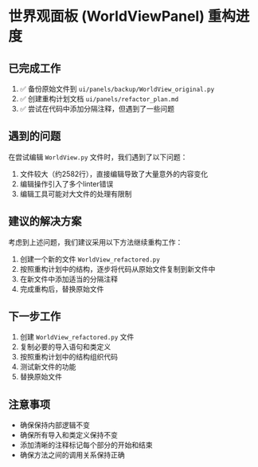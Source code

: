 # 世界观面板 (WorldViewPanel) 重构进度

## 已完成工作

1. ✅ 备份原始文件到 `ui/panels/backup/WorldView_original.py`
2. ✅ 创建重构计划文档 `ui/panels/refactor_plan.md`
3. ✅ 尝试在代码中添加分隔注释，但遇到了一些问题

## 遇到的问题

在尝试编辑 `WorldView.py` 文件时，我们遇到了以下问题：

1. 文件较大（约2582行），直接编辑导致了大量意外的内容变化
2. 编辑操作引入了多个linter错误
3. 编辑工具可能对大文件的处理有限制

## 建议的解决方案

考虑到上述问题，我们建议采用以下方法继续重构工作：

1. 创建一个新的文件 `WorldView_refactored.py`
2. 按照重构计划中的结构，逐步将代码从原始文件复制到新文件中
3. 在新文件中添加适当的分隔注释
4. 完成重构后，替换原始文件

## 下一步工作

1. 创建 `WorldView_refactored.py` 文件
2. 复制必要的导入语句和类定义
3. 按照重构计划中的结构组织代码
4. 测试新文件的功能
5. 替换原始文件

## 注意事项

- 确保保持内部逻辑不变
- 确保所有导入和类定义保持不变
- 添加清晰的注释标记每个部分的开始和结束
- 确保方法之间的调用关系保持正确 
